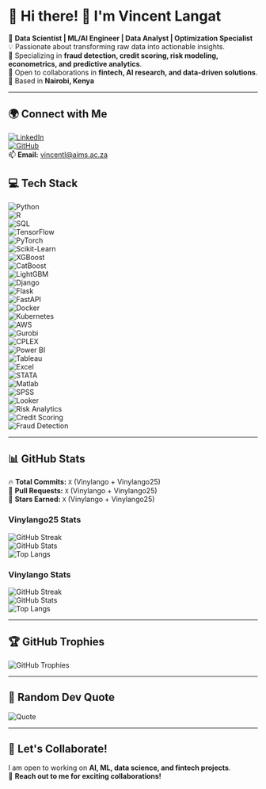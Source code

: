 # 💫 Hi there! 👋 I'm Vincent Langat  

🔭 **Data Scientist | ML/AI Engineer | Data Analyst | Optimization Specialist**  
💡 Passionate about transforming raw data into actionable insights.  
🚀 Specializing in **fraud detection, credit scoring, risk modeling, econometrics, and predictive analytics**.  
👯 Open to collaborations in **fintech, AI research, and data-driven solutions**.  
📍 Based in **Nairobi, Kenya**  

---

## 🌍 Connect with Me  
[![LinkedIn](https://img.shields.io/badge/LinkedIn-blue?style=flat&logo=linkedin)](https://www.linkedin.com/in/kipkemoi-vincent-19307a94/)  
[![GitHub](https://img.shields.io/badge/GitHub-black?style=flat&logo=github)](https://github.com/Vinylango25?tab=repositories)   
📫 **Email:** vincentl@aims.ac.za  

## 💻 Tech Stack  
![Python](https://img.shields.io/badge/Python-blue?style=flat&logo=python)  
![R](https://img.shields.io/badge/R-lightgrey?style=flat&logo=r)  
![SQL](https://img.shields.io/badge/SQL-orange?style=flat&logo=postgresql)  
![TensorFlow](https://img.shields.io/badge/TensorFlow-orange?style=flat&logo=tensorflow)  
![PyTorch](https://img.shields.io/badge/PyTorch-red?style=flat&logo=pytorch)  
![Scikit-Learn](https://img.shields.io/badge/Scikit--Learn-yellow?style=flat&logo=scikit-learn)  
![XGBoost](https://img.shields.io/badge/XGBoost-orange?style=flat&logo=xgboost)  
![CatBoost](https://img.shields.io/badge/CatBoost-blue?style=flat&logo=catboost)  
![LightGBM](https://img.shields.io/badge/LightGBM-green?style=flat&logo=lightgbm)  
![Django](https://img.shields.io/badge/Django-green?style=flat&logo=django)  
![Flask](https://img.shields.io/badge/Flask-black?style=flat&logo=flask)  
![FastAPI](https://img.shields.io/badge/FastAPI-blue?style=flat&logo=fastapi)  
![Docker](https://img.shields.io/badge/Docker-blue?style=flat&logo=docker)  
![Kubernetes](https://img.shields.io/badge/Kubernetes-darkblue?style=flat&logo=kubernetes)  
![AWS](https://img.shields.io/badge/AWS-yellow?style=flat&logo=amazon-aws)  
![Gurobi](https://img.shields.io/badge/Gurobi-red?style=flat)  
![CPLEX](https://img.shields.io/badge/CPLEX-darkblue?style=flat)  
![Power BI](https://img.shields.io/badge/Power%20BI-yellow?style=flat&logo=power-bi)  
![Tableau](https://img.shields.io/badge/Tableau-blueviolet?style=flat&logo=tableau)  
![Excel](https://img.shields.io/badge/Excel-green?style=flat&logo=microsoft-excel)  
![STATA](https://img.shields.io/badge/STATA-blue?style=flat)  
![Matlab](https://img.shields.io/badge/Matlab-orange?style=flat&logo=mathworks)  
![SPSS](https://img.shields.io/badge/SPSS-lightblue?style=flat)  
![Looker](https://img.shields.io/badge/Looker-purple?style=flat&logo=looker)  
![Risk Analytics](https://img.shields.io/badge/Risk%20Analytics-blue?style=flat)  
![Credit Scoring](https://img.shields.io/badge/Credit%20Scoring-green?style=flat)  
![Fraud Detection](https://img.shields.io/badge/Fraud%20Detection-red?style=flat)  

---

## 📊 GitHub Stats  

🔥 **Total Commits:** `X` (Vinylango + Vinylango25)  
🚀 **Pull Requests:** `X` (Vinylango + Vinylango25)  
🌟 **Stars Earned:** `X` (Vinylango + Vinylango25)  

### **Vinylango25 Stats**  
![GitHub Streak](https://streak-stats.demolab.com/?user=Vinylango25&theme=dark&hide_border=false)  
![GitHub Stats](https://github-readme-stats.vercel.app/api?username=Vinylango25&show_icons=true&theme=dark)  
![Top Langs](https://github-readme-stats.vercel.app/api/top-langs/?username=Vinylango25&theme=dark&layout=compact)  

### **Vinylango Stats**  
![GitHub Streak](https://streak-stats.demolab.com/?user=vinylango&theme=dark&hide_border=false)  
![GitHub Stats](https://github-readme-stats.vercel.app/api?username=vinylango&show_icons=true&theme=dark)  
![Top Langs](https://github-readme-stats.vercel.app/api/top-langs/?username=vinylango&theme=dark&layout=compact)  

---

## 🏆 GitHub Trophies  
![GitHub Trophies](https://github-profile-trophy.vercel.app/?username=Vinylango25&theme=dracula)  

---

## 📜 Random Dev Quote  
![Quote](https://quotes-github-readme.vercel.app/api?type=horizontal)  

---

## 🚀 Let's Collaborate!  
I am open to working on **AI, ML, data science, and fintech projects**.  
💬 **Reach out to me for exciting collaborations!**  
